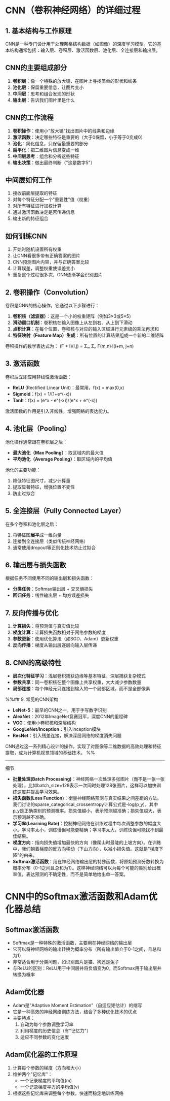 
# CNN（卷积神经网络）的详细过程


## 1. 基本结构与工作原理

CNN是一种专门设计用于处理网格结构数据（如图像）的深度学习模型。它的基本结构通常包括：输入层、卷积层、激活函数层、池化层、全连接层和输出层。
## CNN的主要组成部分
1. **卷积层**：像一个特殊的放大镜，在图片上寻找简单的形状和线条
2. **池化层**：保留重要信息，让图片变小
3. **中间层**：思考和组合发现的形状
4. **输出层**：告诉我们图片里是什么
## CNN的工作流程
1. **卷积操作**：使用小"放大镜"找出图片中的线条和边缘
2. **激活函数**：决定哪些特征是重要的（大于0保留，小于等于0变成0）
3. **池化**：简化信息，只保留最重要的部分
4. **扁平化**：把二维图片信息变成一维
5. **中间层思考**：组合和分析这些特征
6. **输出决策**：做出最终判断（"这是数字5"）
## 中间层如何工作
1. 接收前面层提取的特征
2. 对每个特征分配一个"重要性"值（权重）
3. 对所有特征进行加权计算
4. 通过激活函数决定是否传递信息
5. 输出新的特征组合
## 如何训练CNN
1. 开始时随机设置所有权重
2. 让CNN看很多带有正确答案的图片
3. CNN预测图片内容，并与正确答案比较
4. 计算误差，调整权重使误差变小
5. 重复这个过程很多次，CNN逐渐学会识别图片
## 2. 卷积操作（Convolution）

卷积是CNN的核心操作，它通过以下步骤进行：

1. **卷积核（滤波器）**：这是一个小的权重矩阵（例如3×3或5×5）
2. **滑动窗口机制**：卷积核在输入图像上从左到右、从上到下滑动
3. **点积计算**：在每个位置，卷积核与对应的输入区域进行元素级的乘法再求和
4. **特征映射（Feature Map）生成**：所有位置的计算结果组成一个新的二维矩阵

卷积操作的数学表达式为： (F * I)(i,j) = Σₘ Σₙ F(m,n)·I(i+m, j+n)

## 3. 激活函数

卷积后立即应用非线性激活函数：

- **ReLU** (Rectified Linear Unit)：最常用，f(x) = max(0,x)
- **Sigmoid**：f(x) = 1/(1+e^(-x))
- **Tanh**：f(x) = (e^x - e^(-x))/(e^x + e^(-x))

激活函数的作用是引入非线性，增强网络的表达能力。

## 4. 池化层（Pooling）

池化操作通常跟在卷积层之后：

- **最大池化（Max Pooling）**：取区域内的最大值
- **平均池化（Average Pooling）**：取区域内的平均值

池化的主要功能：

1. 降低特征图尺寸，减少计算量
2. 提取显著特征，增强位置不变性
3. 防止过拟合

## 5. 全连接层（Fully Connected Layer）

在多个卷积和池化层之后：

1. 将特征图**展平**成一维向量
2. 连接到全连接层（类似传统神经网络）
3. 通常使用dropout等正则化技术防止过拟合

## 6. 输出层与损失函数

根据任务不同使用不同的输出层和损失函数：

- **分类任务**：Softmax输出层 + 交叉熵损失
- **回归任务**：线性输出层 + 均方误差损失

## 7. 反向传播与优化

1. **计算损失**：将预测值与真实值比较
2. **梯度计算**：计算损失函数相对于网络参数的梯度
3. **参数更新**：使用优化算法（如SGD、Adam）更新权重
4. **反向传播**：梯度从输出层逐层向输入层传递

## 8. CNN的高级特性

- **层次化特征学习**：浅层卷积捕获边缘等基本特征，深层捕获复杂模式
- **参数共享**：同一卷积核在整个图像上共享权重，大大减少参数数量
- **局部连接**：每个神经元只连接到输入的一个局部区域，而不是全部像素

%%## 9. 常见的CNN架构

- **LeNet-5**：最早的CNN之一，用于手写数字识别
- **AlexNet**：2012年ImageNet竞赛冠军，深度CNN的里程碑
- **VGG**：使用小卷积核和深层结构
- **GoogLeNet/Inception**：引入inception模块
- **ResNet**：引入残差连接，解决深层网络的梯度消失问题

CNN通过这一系列精心设计的操作，实现了对图像等二维数据的高效处理和特征提取，成为计算机视觉领域的基础技术。
%%

---
细节
- **批量处理(Batch Processing)**：神经网络一次处理多张图片（而不是一张一张处理），比如batch_size=128表示一次同时处理128张图片，这样可以加快训练速度并提高学习效果。
- **损失函数(Loss Function)**：衡量神经网络预测与真实结果之间差距的方法。我们讨论的sparse_categorical_crossentropy计算公式是-log(p_y)，其中p_y是正确类别的预测概率。损失值越小，表示预测越准确；损失值越大，表示预测越不准确。
- **学习率(Learning Rate)**：控制神经网络在训练过程中每次调整参数的幅度大小。学习率太小，训练慢但可能更精确；学习率太大，训练快但可能找不到最佳结果。
- **梯度方向**：指向损失值增加最快的方向（像爬山时最陡的上坡方向）。在训练中，我们朝着梯度的反方向移动（下山方向），以减小损失值。这就是"梯度下降"的由来。
- **Softmax激活函数**：用在神经网络输出层的特殊函数，将原始预测分数转换为概率分布（0-1之间且总和为1）。这样神经网络可以为每个可能的类别给出概率值，表达预测的不确定性，而不是简单地给出单一答案。
# CNN中的Softmax激活函数和Adam优化器总结

## Softmax激活函数

- Softmax是一种特殊的激活函数，主要用在神经网络的输出层
- 它可以将神经网络的输出转换为概率分布（所有输出值介于0-1之间，且总和为1）
- 非常适合用于分类问题，如识别图片是猫、狗还是兔子
- 与ReLU的区别：ReLU用于中间层并将负值变为0，而Softmax用于输出层并转换为概率

## Adam优化器

- Adam是"Adaptive Moment Estimation"（自适应矩估计）的缩写
- 它是一种高效的神经网络训练方法，结合了多种优化技术的优点
- 主要特点：
    1. 自动为每个参数调整学习率
    2. 利用梯度的历史信息（有"记忆力"）
    3. 适应不同参数的变化速度

## Adam优化器的工作原理

1. 计算每个参数的梯度（方向和大小）
2. 维护两个"记忆库"：
    - 一个记录梯度的平均值(m)
    - 一个记录梯度平方的平均值(v)
3. 根据这些记忆库来调整每个参数，快速而稳定地训练网络